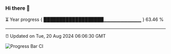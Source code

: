 ### Hi there 👋

⏳ Year progress { ███████████████████▁▁▁▁▁▁▁▁▁▁▁ } 63.46 %

---

⏰ Updated on Tue, 20 Aug 2024 06:06:30 GMT

![Progress Bar CI](https://github.com/liununu/liununu/workflows/Progress%20Bar%20CI/badge.svg)
